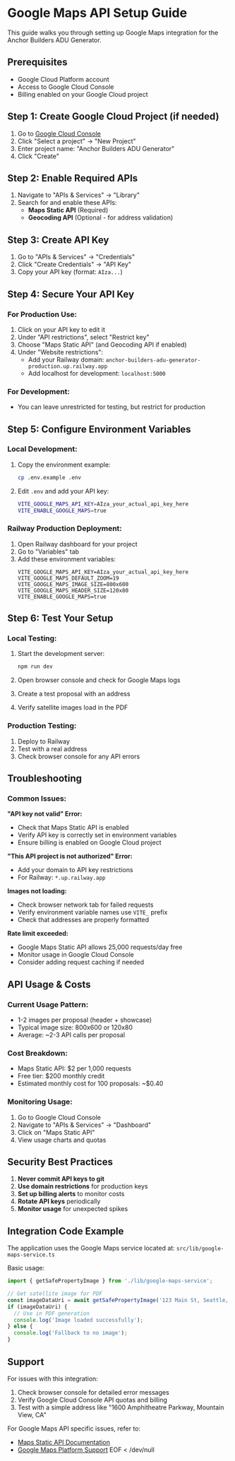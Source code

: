 # Google Maps API Setup Guide

This guide walks you through setting up Google Maps integration for the Anchor Builders ADU Generator.

## Prerequisites

- Google Cloud Platform account
- Access to Google Cloud Console
- Billing enabled on your Google Cloud project

## Step 1: Create Google Cloud Project (if needed)

1. Go to [Google Cloud Console](https://console.cloud.google.com/)
2. Click "Select a project" → "New Project"
3. Enter project name: "Anchor Builders ADU Generator"
4. Click "Create"

## Step 2: Enable Required APIs

1. Navigate to "APIs & Services" → "Library"
2. Search for and enable these APIs:
   - **Maps Static API** (Required)
   - **Geocoding API** (Optional - for address validation)

## Step 3: Create API Key

1. Go to "APIs & Services" → "Credentials"
2. Click "Create Credentials" → "API Key"
3. Copy your API key (format: `AIza...`)

## Step 4: Secure Your API Key

### For Production Use:

1. Click on your API key to edit it
2. Under "API restrictions", select "Restrict key"
3. Choose "Maps Static API" (and Geocoding API if enabled)
4. Under "Website restrictions":
   - Add your Railway domain: `anchor-builders-adu-generator-production.up.railway.app`
   - Add localhost for development: `localhost:5000`

### For Development:
- You can leave unrestricted for testing, but restrict for production

## Step 5: Configure Environment Variables

### Local Development:

1. Copy the environment example:
   ```bash
   cp .env.example .env
   ```

2. Edit `.env` and add your API key:
   ```bash
   VITE_GOOGLE_MAPS_API_KEY=AIza_your_actual_api_key_here
   VITE_ENABLE_GOOGLE_MAPS=true
   ```

### Railway Production Deployment:

1. Open Railway dashboard for your project
2. Go to "Variables" tab
3. Add these environment variables:
   ```
   VITE_GOOGLE_MAPS_API_KEY=AIza_your_actual_api_key_here
   VITE_GOOGLE_MAPS_DEFAULT_ZOOM=19
   VITE_GOOGLE_MAPS_IMAGE_SIZE=800x600
   VITE_GOOGLE_MAPS_HEADER_SIZE=120x80
   VITE_ENABLE_GOOGLE_MAPS=true
   ```

## Step 6: Test Your Setup

### Local Testing:

1. Start the development server:
   ```bash
   npm run dev
   ```

2. Open browser console and check for Google Maps logs
3. Create a test proposal with an address
4. Verify satellite images load in the PDF

### Production Testing:

1. Deploy to Railway
2. Test with a real address
3. Check browser console for any API errors

## Troubleshooting

### Common Issues:

**"API key not valid" Error:**
- Check that Maps Static API is enabled
- Verify API key is correctly set in environment variables
- Ensure billing is enabled on Google Cloud project

**"This API project is not authorized" Error:**
- Add your domain to API key restrictions
- For Railway: `*.up.railway.app`

**Images not loading:**
- Check browser network tab for failed requests
- Verify environment variable names use `VITE_` prefix
- Check that addresses are properly formatted

**Rate limit exceeded:**
- Google Maps Static API allows 25,000 requests/day free
- Monitor usage in Google Cloud Console
- Consider adding request caching if needed

## API Usage & Costs

### Current Usage Pattern:
- 1-2 images per proposal (header + showcase)
- Typical image size: 800x600 or 120x80
- Average: ~2-3 API calls per proposal

### Cost Breakdown:
- Maps Static API: $2 per 1,000 requests
- Free tier: $200 monthly credit
- Estimated monthly cost for 100 proposals: ~$0.40

### Monitoring Usage:
1. Go to Google Cloud Console
2. Navigate to "APIs & Services" → "Dashboard"
3. Click on "Maps Static API"
4. View usage charts and quotas

## Security Best Practices

1. **Never commit API keys to git**
2. **Use domain restrictions** for production keys
3. **Set up billing alerts** to monitor costs
4. **Rotate API keys** periodically
5. **Monitor usage** for unexpected spikes

## Integration Code Example

The application uses the Google Maps service located at:
`src/lib/google-maps-service.ts`

Basic usage:
```typescript
import { getSafePropertyImage } from './lib/google-maps-service';

// Get satellite image for PDF
const imageDataUri = await getSafePropertyImage('123 Main St, Seattle, WA');
if (imageDataUri) {
  // Use in PDF generation
  console.log('Image loaded successfully');
} else {
  console.log('Fallback to no image');
}
```

## Support

For issues with this integration:
1. Check browser console for detailed error messages
2. Verify Google Cloud Console API quotas and billing
3. Test with a simple address like "1600 Amphitheatre Parkway, Mountain View, CA"

For Google Maps API specific issues, refer to:
- [Maps Static API Documentation](https://developers.google.com/maps/documentation/maps-static)
- [Google Maps Platform Support](https://developers.google.com/maps/support)
EOF < /dev/null
